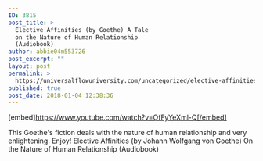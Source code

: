```yaml
---
ID: 3815
post_title: >
  Elective Affinities (by Goethe) A Tale
  on the Nature of Human Relationship
  (Audiobook)
author: abbie04m553726
post_excerpt: ""
layout: post
permalink: >
  https://universalflowuniversity.com/uncategorized/elective-affinities-by-goethe-a-tale-on-the-nature-of-human-relationship-audiobook/
published: true
post_date: 2018-01-04 12:38:36
---
```

[embed]https://www.youtube.com/watch?v=OfFyYeXml-Q[/embed]<br>
<p>This Goethe's fiction deals with the nature of human relationship and very enlightening. Enjoy!
Elective Affinities (by Johann Wolfgang von Goethe) On the Nature of Human Relationship (Audiobook)</p>